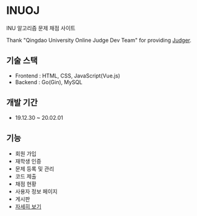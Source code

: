 # INUOJ
INU 알고리즘 문제 채점 사이트

Thank "Qingdao University Online Judge Dev Team" for providing [Judger](https://github.com/QingdaoU/Judger).

## 기술 스택
+ Frontend : HTML, CSS, JavaScript(Vue.js)
+ Backend : Go(Gin), MySQL

## 개발 기간
+ 19.12.30 ~ 20.02.01

## 기능
+ 회원 가입
+ 재학생 인증
+ 문제 등록 및 관리
+ 코드 제출
+ 채점 현황
+ 사용자 정보 페이지
+ 게시판
+ [자세히 보기](https://github.com/rdd6584/INUOJ/tree/master/capture)
